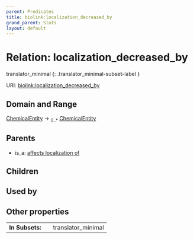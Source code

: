 ```yaml
---
parent: Predicates
title: biolink:localization_decreased_by
grand_parent: Slots
layout: default
---
```


# Relation: localization_decreased_by

translator_minimal
{: .translator_minimal-subset-label }




URI: [biolink:localization_decreased_by](https://w3id.org/biolink/vocab/localization_decreased_by)

## Domain and Range

[ChemicalEntity](ChemicalEntity.md) ->  <sub>0..*</sub> [ChemicalEntity](ChemicalEntity.md)

## Parents

 *  is_a: [affects localization of](affects_localization_of.md)

## Children


## Used by


## Other properties

|  |  |  |
| --- | --- | --- |
| **In Subsets:** | | translator_minimal |

